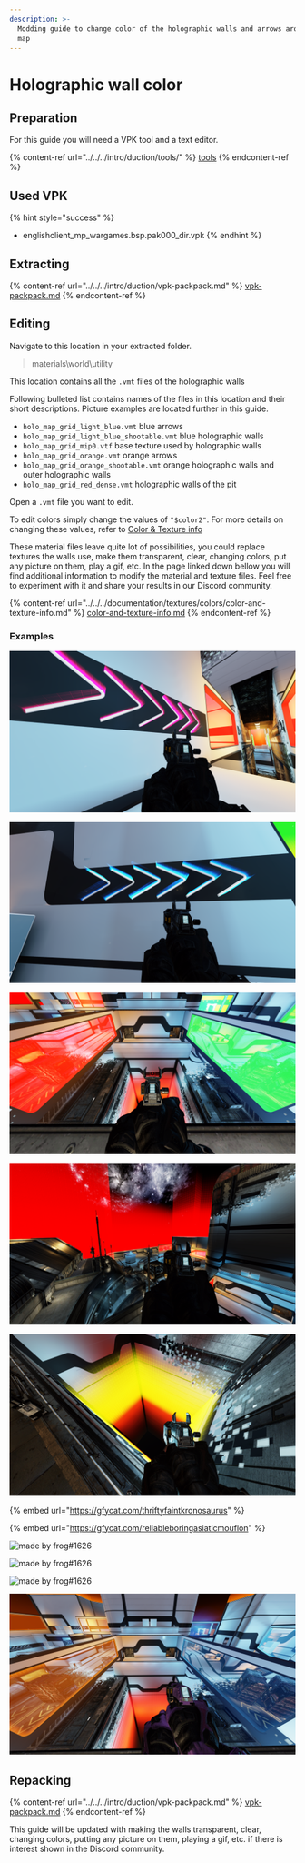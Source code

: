```yaml
---
description: >-
  Modding guide to change color of the holographic walls and arrows around the
  map
---
```


# Holographic wall color

## Preparation

For this guide you will need a VPK tool and a text editor.

{% content-ref url="../../../intro/duction/tools/" %}
[tools](../../../intro/duction/tools/)
{% endcontent-ref %}

## Used VPK

{% hint style="success" %}
* englishclient\_mp\_wargames.bsp.pak000\_dir.vpk
{% endhint %}

## Extracting

{% content-ref url="../../../intro/duction/vpk-packpack.md" %}
[vpk-packpack.md](../../../intro/duction/vpk-packpack.md)
{% endcontent-ref %}

## Editing <a href="#editing" id="editing"></a>

Navigate to this location in your extracted folder.

> materials\world\utility

This location contains all the `.vmt` files of the holographic walls

Following bulleted list contains names of the files in this location and their short descriptions. Picture examples are located further in this guide.

* `holo_map_grid_light_blue.vmt` blue arrows
* `holo_map_grid_light_blue_shootable.vmt` blue holographic walls
* `holo_map_grid_mip0.vtf` base texture used by holographic walls
* `holo_map_grid_orange.vmt` orange arrows&#x20;
* `holo_map_grid_orange_shootable.vmt` orange holographic walls and outer holographic walls
* `holo_map_grid_red_dense.vmt` holographic walls of the pit

Open a `.vmt` file you want to edit.

To edit colors simply change the values of `"$color2"`. For more details on changing these values, refer to [Color & Texture info](https://noskill.gitbook.io/titanfall2/information/textures/colors/color-and-texture-info#usdlayercolor)

These material files leave quite lot of possibilities, you could replace textures the walls use, make them transparent, clear, changing colors, put any picture on them, play a gif, etc. In the page linked down bellow you will find additional information to modify the material and texture files. Feel free to experiment with it and share your results in our Discord community.

{% content-ref url="../../../documentation/textures/colors/color-and-texture-info.md" %}
[color-and-texture-info.md](../../../documentation/textures/colors/color-and-texture-info.md)
{% endcontent-ref %}

### Examples

![As mentioned in the bulleted list these are orange arrows with "$color2" changed to "\[3 0 1.65\]"](../../../.gitbook/assets/titanfall-2-screenshot-2021.02.05-16.18.02.39.png)

![As mentioned in the bulleted list these are blue arrows with "$color2" changed to "\[0 1.5 3\]"](../../../.gitbook/assets/titanfall-2-screenshot-2021.02.05-16.18.33.95.png)

![As mentioned in the bulleted list these are orange holographic walls with "$color2" changed to "\[4 0 0\]" (red) and blue holographic walls with "$color2" changed to "\[0 4 0\]" (green)](../../../.gitbook/assets/titanfall-2-screenshot-2021.02.05-16.17.32.05.png)

![As mentioned in the bulleted list orange holographic walls use the same .vmt as outer holographic walls these are outer holographic walls](../../../.gitbook/assets/titanfall-2-screenshot-2021.02.05-16.58.39.64.png)

![As mentioned in the bulleted list these are holographic walls of the pit with "$color2" changed to "\[4 4 0\]" (yellow)](../../../.gitbook/assets/titanfall-2-screenshot-2021.02.05-17.16.37.14.png)

{% embed url="https://gfycat.com/thriftyfaintkronosaurus" %}

{% embed url="https://gfycat.com/reliableboringasiaticmouflon" %}

![made by frog#1626](https://raw.githubusercontent.com/Wanty5883/Titanfall2/master/picture/WarGames%20-%20Holographic%20wall%20color1.png)

![made by frog#1626](https://raw.githubusercontent.com/Wanty5883/Titanfall2/master/picture/WarGames%20-%20Holographic%20wall%20color2.png)

![made by frog#1626](https://raw.githubusercontent.com/Wanty5883/Titanfall2/master/picture/WarGames%20-%20Holographic%20wall%20color3.png)

![Clear walls](../../../.gitbook/assets/titanfall-2-screenshot-2021.02.16-17.26.26.82.png)

## Repacking

{% content-ref url="../../../intro/duction/vpk-packpack.md" %}
[vpk-packpack.md](../../../intro/duction/vpk-packpack.md)
{% endcontent-ref %}

This guide will be updated with making the walls transparent, clear, changing colors, putting any picture on them, playing a gif, etc. if there is interest shown in the Discord community.
